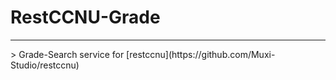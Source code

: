 # RestCCNU-Grade

<hr>
> Grade-Search service for [restccnu](https://github.com/Muxi-Studio/restccnu)
</hr>
